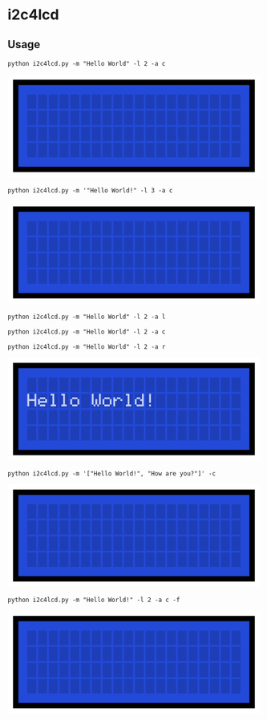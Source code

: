# i2c4lcd

## Usage

```
python i2c4lcd.py -m "Hello World" -l 2 -a c
```
![](/images/print_single_clear.gif)

```
python i2c4lcd.py -m '"Hello World!" -l 3 -a c
```
![](/images/print_multiple.gif)


```
python i2c4lcd.py -m "Hello World" -l 2 -a l
```
```
python i2c4lcd.py -m "Hello World" -l 2 -a c
```
```
python i2c4lcd.py -m "Hello World" -l 2 -a r
```
![](/images/print_alignment.gif)

```
python i2c4lcd.py -m '["Hello World!", "How are you?"]' -c
```
![](/images/print_multiple.gif)


```
python i2c4lcd.py -m "Hello World!" -l 2 -a c -f
```
![](/images/print_flash.gif)


